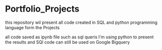 # Portfolio_Projects
this repository wil present all code created in SQL and python programming language form the Projects

all code saved as ipynb file such as sql queris I'm using python to present the results and SQl code can still be used on Google Bigquery
